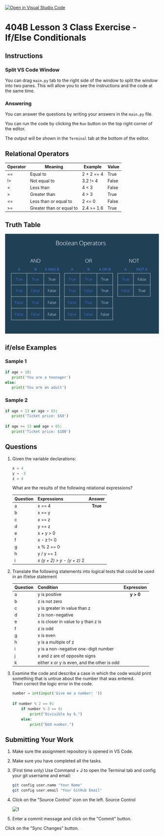 [![Open in Visual Studio Code](https://classroom.github.com/assets/open-in-vscode-718a45dd9cf7e7f842a935f5ebbe5719a5e09af4491e668f4dbf3b35d5cca122.svg)](https://classroom.github.com/online_ide?assignment_repo_id=13688355&assignment_repo_type=AssignmentRepo)
# 404B Lesson 3 Class Exercise - If/Else Conditionals

## Instructions

### Split VS Code Window

You can drag `main.py` tab to the right side of the window to split the window into two panes. This will allow you to see the instructions and the code at the same time.

### Answering

You can answer the questions by writing your answers in the `main.py` file.

You can run the code by clicking the `Run` button on the top right corner of the editor.

The output will be shown in the `Terminal` tab at the bottom of the editor.

## Relational Operators

| Operator | Meaning | Example | Value |
| ----------- | ----------- | ----------- | ----------- |
| == | Equal to | 2 + 2 == 4 | True
| != | Not equal to | 3.2 != 4 | False
| < | Less than | 4 < 3 | False
| > | Greater than | 4 > 3 | True
| <= | Less than or equal to | 2 <= 0 | False
| >= | Greater than or equal to | 2.4 >= 1.6 | True

## Truth Table

![alt text](truth_table.webp)

## if/else Examples

### Sample 1

```python
if age < 18:
   print('You are a teenager')
else:
   print('You are an adult')
```

### Sample 2

```python
if age < 13 or age > 65:
   print('Ticket price: $50')

if age >= 13 and age < 65:
   print('Ticket price: $100')
```

## Questions

1. Given the variable declarations:

    ```python
    x = 4
    y = -3
    z = 4
    ```

   What are the results of the following relational expressions?

    | Question | Expressions | Answer |
    | :-- | :-- | :--: |
    | a | x == 4 | **True**
    | b | x == y |
    | c | x == z |
    | d | y == z |
    | e | x + y > 0 |
    | f | x - z != 0 |
    | g | x % 2 == 0 |
    | h | y / y == 1|
    | i | x *(y + 2) > y - (y + z)* 2 |

2. Translate the following statements into logical tests that could be used in an if/else statement

    | Question | Condition | Expression |
    | :-- | :-- | :--: |
    | a | y is positive | **y > 0**
    | b | z is not zero |
    | c | y is greater in value than z |
    | d | z is non-negative |
    | e | x is closer in value to y than z is |
    | f | z is odd |
    | g | x is even |
    | h | y is a multiple of z |
    | i | y is a non-negative one-digit number |
    | j | x and z are of opposite signs |
    | k | either x or y is even, and the other is odd |

3. Examine the code and describe a case in which the code would print something that is untrue about the number that was entered.\
   Then correct the logic error in the code.

   ```python
   number = int(input('Give me a number: '))
   
   if number % 2 == 0:
       if number % 3 == 0:
           print("Divisible by 6.")
       else:
           print("Odd number.")
   ```

## Submitting Your Work

1. Make sure the assignment repository is opened in VS Code.

2. Make sure you have completed all the tasks.

3. (First time only)
Use Command + J to open the Terminal tab and config your git username and email:

    ```bash
    git config user.name "Your Name"
    git config user.email "Your GitHub Email"
    ```

4. Click on the "Source Control" icon on the left. Source Control

    ![1](https://github.com/BlueinnoClassroom/404B-L2.1-Template/assets/155412668/2c31026e-c14d-484f-bb9e-dc87189a0216)

5. Enter a commit message and click on the "Commit" button.

Click on the "Sync Changes" button.
